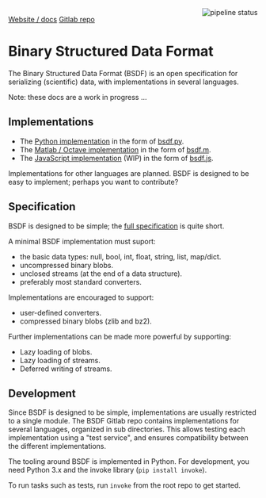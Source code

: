 <a href="https://gitlab.com/almarklein/bsdf/commits/master">
<img alt="pipeline status" align='right' src="https://gitlab.com/almarklein/bsdf/badges/master/pipeline.svg" />
</a>

<a class='badge' href='http://almarklein.gitlab.io/bsdf'>Website / docs</a>
<a class='badge' href='http://gitlab.com/almarklein/bsdf'>Gitlab repo</a>


# Binary Structured Data Format

The Binary Structured Data Format (BSDF) is an open specification for
serializing (scientific) data, with implementations in several
languages.

Note: these docs are a work in progress ...


## Implementations

* The [Python implementation](py) in the form of [bsdf.py](py/bsdf.py).
* The [Matlab / Octave implementation](matlab) in the form of [bsdf.m](matlab/bsdf.m).
* The [JavaScript implementation](js) (WIP) in the form of [bsdf.js](js/bsdf.js).

Implementations for other languages are planned. BSDF is designed to be easy
to implement; perhaps you want to contribute?


## Specification

BSDF is designed to be simple; the [full specification](SPEC.md) is quite short.

A minimal BSDF implementation must suport:

* the basic data types: null, bool, int, float, string, list, map/dict.
* uncompressed binary blobs.
* unclosed streams (at the end of a data structure).
* preferably most standard converters.

Implementations are encouraged to support:

* user-defined converters.
* compressed binary blobs (zlib and bz2).

Further implementations can be made more powerful by supporting:

* Lazy loading of blobs.
* Lazy loading of streams.
* Deferred writing of streams.


## Development

Since BSDF is designed to be simple, implementations are usually
restricted to a single module. The BSDF Gitlab repo contains
implementations for several languages, organized in sub directories.
This allows testing each implementation using a "test service", and ensures
compatibility between the different implementations.

The tooling around BSDF is implemented in Python. For development, you
need Python 3.x and the invoke library (`pip install invoke`).

To run tasks such as tests, run `invoke` from the root repo to get started.
